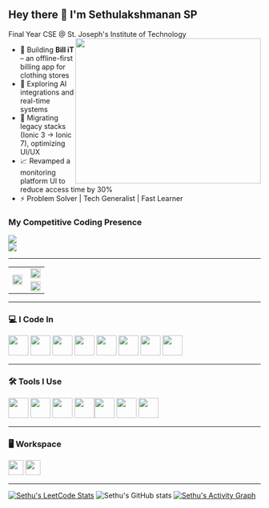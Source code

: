 ## Hey there 👋 I'm Sethulakshmanan SP

Final Year CSE @ St. Joseph's Institute of Technology  
<img align="right" width="370" height="290" src="https://i.pinimg.com/originals/47/f0/34/47f0342cec72b800463bf003eac1257e.gif">


- 🔧 Building **Bill iT** – an offline-first billing app for clothing stores  
- 🧠 Exploring AI integrations and real-time systems  
- 🧰 Migrating legacy stacks (Ionic 3 → Ionic 7), optimizing UI/UX  
- 📈 Revamped a monitoring platform UI to reduce access time by 30%  
- ⚡ Problem Solver | Tech Generalist | Fast Learner

### My Competitive Coding Presence  
[<img src="https://img.shields.io/badge/LeetCode-FFA116?style=for-the-badge&logo=leetcode&logoColor=white" />](https://leetcode.com/u/SETHULAKSHMANAN_SP/)  
[<img src="https://img.shields.io/badge/GeeksforGeeks-1F8A70?style=for-the-badge&logo=geeksforgeeks&logoColor=white" />](https://www.geeksforgeeks.org/user/sethubewgq/)

---

<table>
  <tr>
    <td rowspan="2" width="50%">
      <a href="https://leetcode.com/u/SETHULAKSHMANAN_SP/">
        <img src="https://leetcard.jacoblin.cool/SETHULAKSHMANAN_SP?ext=contest&theme=dark" width="100%"/>
      </a>
    </td>
    <td width="50%">
      <img src="https://github-readme-stats.vercel.app/api?username=sethubolt7&theme=dark&show_icons=true&hide=contribs,issues" width="100%"/>
    </td>
  </tr>
  <tr>
    <td>
      <a href="https://github.com/ashutosh00710/github-readme-activity-graph">
        <img src="https://github-readme-activity-graph.vercel.app/graph?username=sethubolt7&bg_color=000000&color=00ffb3&line=00ffc3&point=ffffff&area=true&hide_border=true" width="100%"/>
      </a>
    </td>
  </tr>
</table>

---

### 💻 I Code In  
<img height="40" src="https://img.icons8.com/color/48/000000/python.png"/> <img height="40" src="https://img.icons8.com/color/48/000000/javascript.png"/> <img height="40" src="https://img.icons8.com/color/48/000000/typescript.png"/> <img height="40" src="https://img.icons8.com/color/48/000000/angularjs.png"/>  <img height="40" src="https://img.icons8.com/color/48/ionic.png"/> <img height="40" src="https://img.icons8.com/color/48/html-5.png"/> <img height="40" src="https://img.icons8.com/color/48/css3.png"/> <img height="40" src="https://img.icons8.com/color/48/000000/postgreesql.png"/> 

---

### 🛠️ Tools I Use  
<img height="40" src="https://img.icons8.com/color/48/000000/visual-studio-code-2019.png"/> <img height="40" src="https://img.icons8.com/color/48/000000/git.png"/> <img height="40" src="https://img.icons8.com/color/48/figma--v1.png"/> <img height="40" src="https://img.icons8.com/fluency/48/android-studio--v3.png"/><img height="40" src="https://img.icons8.com/color/48/firebase.png"/> <img height="40" src="https://img.icons8.com/color/48/linux.png"/> <img height="40" src="https://img.icons8.com/color/48/github.png"/>

---

### 🖥️ Workspace  
<img height="30" src="https://img.shields.io/badge/Windows%2011-0078D6?style=for-the-badge&logo=windows&logoColor=white"/>  <img height="30" src="https://img.shields.io/badge/Intel-i5_11thGen-blue?style=for-the-badge&logo=intel&logoColor=white"/>  

---

[![Sethu's LeetCode Stats](https://leetcard.jacoblin.cool/SETHULAKSHMANAN_SP?ext=contest&theme=dark)](https://leetcode.com/u/SETHULAKSHMANAN_SP/) ![Sethu's GitHub stats](https://github-readme-stats.vercel.app/api?username=sethubolt7&theme=dark&show_icons=true&hide=contribs,issues) [![Sethu's Activity Graph](https://github-readme-activity-graph.vercel.app/graph?username=sethubolt7&bg_color=000000&color=00ffb3&line=00ffc3&point=ffffff&area=true&hide_border=true)](https://github.com/ashutosh00710/github-readme-activity-graph)

